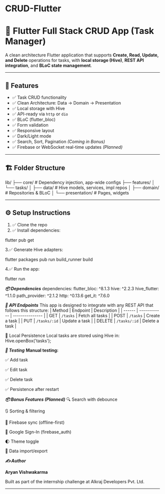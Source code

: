# CRUD-Flutter

# 📱 Flutter Full Stack CRUD App (Task Manager)

A clean architecture Flutter application that supports **Create, Read, Update, and Delete** operations for tasks, with **local storage (Hive)**, **REST API integration**, and **BLoC state management**.

---

## 🚀 Features

- ✅ Task CRUD functionality
- ✅ Clean Architecture: Data → Domain → Presentation
- ✅ Local storage with Hive
- ✅ API-ready via `http` or `dio`
- ✅ BLoC (flutter_bloc)
- ✅ Form validation
- ✅ Responsive layout
- ✅ Dark/Light mode
- ✅ Search, Sort, Pagination *(Coming in Bonus)*
- ✅ Firebase or WebSocket real-time updates *(Planned)*

---

## 🏗 Folder Structure
lib/
├── core/ # Dependency injection, app-wide configs
├── features/
│ └── tasks/
│ ├── data/ # Hive models, services, impl repos
│ ├── domain/ # Repositories & BLoC
│ └── presentation/ # Pages, widgets


---

## ⚙️ Setup Instructions

1. ✅ Clone the repo
2. ✅ Install dependencies:

flutter pub get

3.✅ Generate Hive adapters:

flutter packages pub run build_runner build

4.✅ Run the app:

flutter run

***📦 Dependencies***
dependencies:
  flutter_bloc: ^8.1.3
  hive: ^2.2.3
  hive_flutter: ^1.1.0
  path_provider: ^2.1.2
  http: ^0.13.6
  get_it: ^7.6.0

***🔌 API Endpoints***
This app is designed to integrate with any REST API that follows this structure:
| Method | Endpoint     | Description     |
| ------ | ------------ | --------------- |
| GET    | `/tasks`     | Fetch all tasks |
| POST   | `/tasks`     | Create a task   |
| PUT    | `/tasks/:id` | Update a task   |
| DELETE | `/tasks/:id` | Delete a task   |

🔁 Local Persistence
Local tasks are stored using Hive in:
Hive.openBox<TaskModel>('tasks');

***🧪 Testing***
**Manual testing:**

✅ Add task

✅ Edit task

✅ Delete task

✅ Persistence after restart

***📦 Bonus Features (Planned)***
 🔍 Search with debounce

 🔃 Sorting & filtering

 🔄 Firebase sync (offline-first)

 🔐 Google Sign-In (firebase_auth)

 🌓 Theme toggle

 🧩 Data import/export

***✍️ Author***

**Aryan Vishwakarma**

Built as part of the internship challenge at Alkraj Developers Pvt. Ltd.

---

